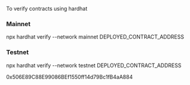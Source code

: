 To verify contracts using hardhat

### Mainnet

npx hardhat verify --network mainnet DEPLOYED_CONTRACT_ADDRESS

### Testnet

npx hardhat verify --network testnet DEPLOYED_CONTRACT_ADDRESS

0x506E89C88E99086BEf1550ff14d79Bc1fB4aA884
